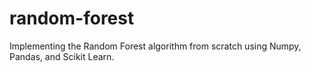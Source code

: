 # random-forest
Implementing the Random Forest algorithm from scratch using Numpy, Pandas, and Scikit Learn.
